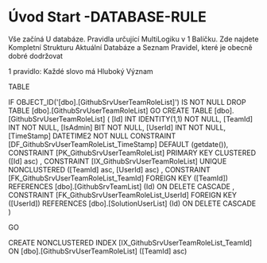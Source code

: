 ﻿# Úvod   Start -DATABASE-RULE  

Vše začíná U databáze. 
Pravidla určující MultiLogiku v 1 Balíčku.
Zde najdete Kompletní Strukturu Aktuální Databáze
a Seznam Pravidel, které je obecně dobré dodržovat

1 pravidlo: Každé slovo má Hluboký Význam

TABLE


 IF OBJECT_ID('[dbo].[GithubSrvUserTeamRoleList]') IS NOT NULL 
 DROP TABLE [dbo].[GithubSrvUserTeamRoleList] 
 GO
 CREATE TABLE [dbo].[GithubSrvUserTeamRoleList] ( 
 [Id]         INT              IDENTITY(1,1)          NOT NULL,
 [TeamId]     INT                                     NOT NULL,
 [IsAdmin]    BIT                                     NOT NULL,
 [UserId]     INT                                     NOT NULL,
 [TimeStamp]  DATETIME2                               NOT NULL  CONSTRAINT [DF_GithubSrvUserTeamRoleList_TimeStamp] DEFAULT (getdate()),
 CONSTRAINT   [PK_GithubSrvUserTeamRoleList]  PRIMARY KEY CLUSTERED    ([Id] asc) ,
 CONSTRAINT   [IX_GithubSrvUserTeamRoleList]  UNIQUE      NONCLUSTERED ([TeamId] asc, [UserId] asc) ,
 CONSTRAINT [FK_GithubSrvUserTeamRoleList_TeamId] FOREIGN KEY ([TeamId]) REFERENCES [dbo].[GithubSrvTeamList] (Id)  ON DELETE CASCADE ,
 CONSTRAINT [FK_GithubSrvUserTeamRoleList_UserId] FOREIGN KEY ([UserId]) REFERENCES [dbo].[SolutionUserList] (Id)  ON DELETE CASCADE )
 
 
 GO
 
 CREATE NONCLUSTERED INDEX [IX_GithubSrvUserTeamRoleList_TeamId] 
    ON [dbo].[GithubSrvUserTeamRoleList] ([TeamId] asc)